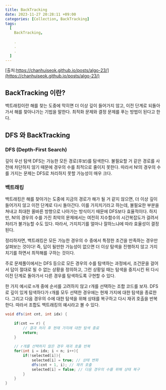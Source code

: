 ```yaml
---
title: BackTracking
date: 2023-11-27 20:28:11 +09:00
categories: [Collection, BackTracking]
tags:
  [
    BackTracking,
    
    .
    .
    .
  ]
---
```



 [출처:https://chanhuiseok.github.io/posts/algo-23/](https://chanhuiseok.github.io/posts/algo-23/)


## BackTracking 이란?
  백트래킹이란 해를 찾는 도중에 막히면 더 이상 깊이 들어가지 않고, 이전 단계로 되돌아가서 해를 찾아나가는 기법을 말한다. 최적화 문제와 결정 문제를 푸는 방법이 된다고 한다.
         
## DFS 와 BackTracking

### DFS (Depth-First Search)
깊이 우선 탐색 DFS는 가능한 모든 경로(후보)를 탐색한다. 불필요할 거 같은 경로를 사전에 차단하지 않기 때문에 경우의 수를 최적으로 줄이지 못한다. 따라서 N!의 경우의 수를 가지는 문제는 DFS로 처리하지 못할 가능성이 매우 크다.

### 백트래킹
백트래킹은 해를 찾아가는 도중에 지금의 경로가 해가 될 거 같지 않으면, 더 이상 깊이 들어가지 않고 이전 단계로 다시 돌아간다. 이를 가지치기라고 하는데, 불필요한 부분을 쳐내고 최대한 올바른 방향으로 나아가는 방식이기 때문에 DFS보다 효율적이다. 하지만, N!의 경우의 수를 가진 최악의 문제에서는 여전히 지수함수의 시간복잡도가 걸려서 처리가 불가능할 수도 있다. 따라서, 가지치기를 얼마나 잘하느냐에 따라 효율성이 결정된다.

정리하자면, 백트래킹은 모든 가능한 경우의 수 중에서 특정한 조건을 만족하는 경우만 살펴보는 것이다! 즉, 답이 될만한 가능성이 없으면 더 이상 탐색을 진행하지 않고 가지치기를 하면서 최적해를 구하는 것이다.

주로 문제풀이에서는 DFS 등으로 모든 경우의 수를 탐색하는 과정에서, 조건문을 걸어서 답이 절대로 될 수 없는 상황을 정의하고, 그런 상황일 때는 탐색을 중지시킨 뒤 다시 이전 단계로 돌아가서 다른 경우를 탐색하도록 구현할 수 있다.

한 가지 예시로 n개 중에 순서를 고려하지 않고 r개를 선택하는 조합 코드를 보자. DFS로 깊이 있게 탐색하다가 r개를 모두 선택한 경우에는 현재 가지에 대한 탐색을 종료한다. 그리고 다음 경우의 수에 대한 탐색을 위해 상태를 복구하고 다시 재귀 호출을 반복한다. 따라서 조합도 백트래킹의 예시라고 볼 수 있다.

```java
void dfs(int cnt, int idx) { 
	
	if(cnt == r) { 
    	// 결과 처리 후 현재 가지에 대한 탐색 종료 
        return; 
    }
    
    // r개를 선택하지 않은 경우 재귀 호출 반복 
	for(int i = idx; i < n; i++){ 
    	if(!selected[i]){
			selected[i] = true; // 상태 변화 
			dfs(cnt + 1, i); // 재귀 호출
			selected[i] = false; // 다음 경우의 수를 위해 상태 복구 
		}
    }
}
```